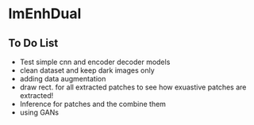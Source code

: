 # ImEnhDual

## To Do List
* Test simple cnn and encoder decoder models
* clean dataset and keep dark images only
* adding data augmentation
* draw rect. for all extracted patches to see how exuastive patches are extracted!
* Inference for patches and the combine them
* using GANs
